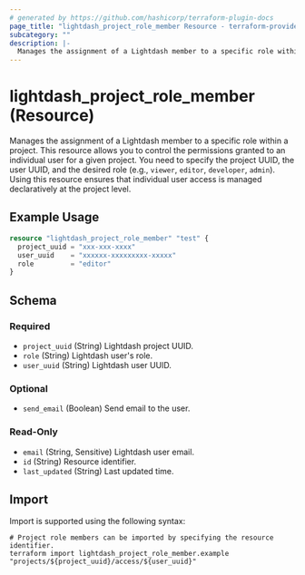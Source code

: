 ```yaml
---
# generated by https://github.com/hashicorp/terraform-plugin-docs
page_title: "lightdash_project_role_member Resource - terraform-provider-lightdash"
subcategory: ""
description: |-
  Manages the assignment of a Lightdash member to a specific role within a project. This resource allows you to control the permissions granted to an individual user for a given project. You need to specify the project UUID, the user UUID, and the desired role (e.g., viewer, editor, developer, admin). Using this resource ensures that individual user access is managed declaratively at the project level.
---
```


# lightdash_project_role_member (Resource)

Manages the assignment of a Lightdash member to a specific role within a project. This resource allows you to control the permissions granted to an individual user for a given project. You need to specify the project UUID, the user UUID, and the desired role (e.g., `viewer`, `editor`, `developer`, `admin`). Using this resource ensures that individual user access is managed declaratively at the project level.

## Example Usage

```terraform
resource "lightdash_project_role_member" "test" {
  project_uuid = "xxx-xxx-xxxx"
  user_uuid    = "xxxxxx-xxxxxxxxx-xxxxx"
  role         = "editor"
}
```

<!-- schema generated by tfplugindocs -->
## Schema

### Required

- `project_uuid` (String) Lightdash project UUID.
- `role` (String) Lightdash user's role.
- `user_uuid` (String) Lightdash user UUID.

### Optional

- `send_email` (Boolean) Send email to the user.

### Read-Only

- `email` (String, Sensitive) Lightdash user email.
- `id` (String) Resource identifier.
- `last_updated` (String) Last updated time.

## Import

Import is supported using the following syntax:

```shell
# Project role members can be imported by specifying the resource identifier.
terraform import lightdash_project_role_member.example "projects/${project_uuid}/access/${user_uuid}"
```
